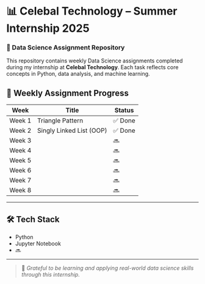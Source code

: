 
# 📊 Celebal Technology – Summer Internship 2025
### 🧠 Data Science Assignment Repository

This repository contains weekly Data Science assignments completed during my internship at **Celebal Technology**. Each task reflects core concepts in Python, data analysis, and machine learning.


## 📁 Weekly Assignment Progress

| Week        | Title                         | Status   |
|-------------|-------------------------------|----------|
| Week 1      | Triangle Pattern               | ✅ Done  |
| Week 2      | Singly Linked List (OOP)       | ✅ Done  |
| Week 3      |                               | 🔜       |
| Week 4      |                               | 🔜       |
| Week 5      |                               | 🔜       |
| Week 6      |                               | 🔜       |
| Week 7      |                               | 🔜       |
| Week 8      |                               | 🔜       |

---


## 🛠 Tech Stack

- Python
- Jupyter Notebook
- 🔜

---

> 🚀 *Grateful to be learning and applying real-world data science skills through this internship.*
